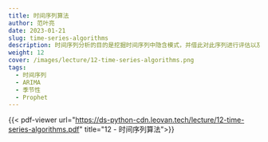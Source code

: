 ```yaml
---
title: 时间序列算法
author: 范叶亮
date: 2023-01-21
slug: time-series-algorithms
description: 时间序列分析的目的是挖掘时间序列中隐含模式，并借此对此序列进行评估以及对后续趋势进行预测。
weight: 12
cover: /images/lecture/12-time-series-algorithms.png
tags:
  - 时间序列
  - ARIMA
  - 季节性
  - Prophet
---
```


{{< pdf-viewer url="https://ds-python-cdn.leovan.tech/lecture/12-time-series-algorithms.pdf" title="12 - 时间序列算法">}}
